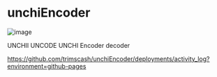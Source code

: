 # unchiEncoder
![image](https://user-images.githubusercontent.com/42578480/183521328-39b47dcc-87db-4e92-9c58-68c4da81e7b1.png)

UNCHII UNCODE UNCHI Encoder decoder 

https://github.com/trimscash/unchiEncoder/deployments/activity_log?environment=github-pages
